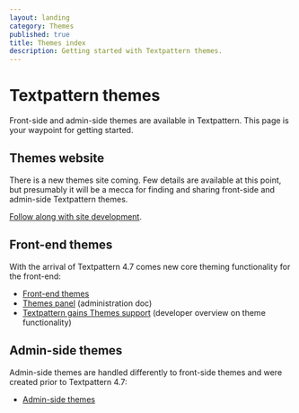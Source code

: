 ```yaml
---
layout: landing
category: Themes
published: true
title: Themes index
description: Getting started with Textpattern themes.
---
```


# Textpattern themes

Front-side and admin-side themes are available in Textpattern. This page is your waypoint for getting started.

## Themes website

There is a new themes site coming. Few details are available at this point, but presumably it will be a mecca for finding and sharing front-side and admin-side Textpattern themes.

[Follow along with site development](https://github.com/textpattern/textpattern-themes-website).

## Front-end themes

With the arrival of Textpattern 4.7 comes new core theming functionality for the front-end:

* [Front-end themes](https://docs.textpattern.io/themes/front-end-themes)
* [Themes panel](https://docs.textpattern.io/administration/themes-panel) (administration doc)
* [Textpattern gains Themes support](https://textpattern.com/weblog/403/textpattern-cms-gains-themes-support) (developer overview on theme functionality)

## Admin-side themes

Admin-side themes are handled differently to front-side themes and were created prior to Textpattern 4.7:

* [Admin-side themes](https://docs.textpattern.io/themes/admin-side-themes)
